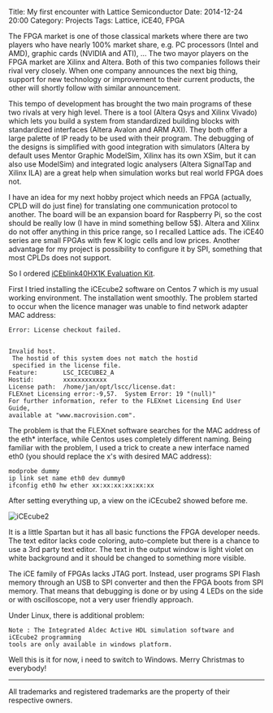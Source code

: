 ﻿Title: My first encounter with Lattice Semiconductor
Date: 2014-12-24 20:00
Category: Projects
Tags: Lattice, iCE40, FPGA

The FPGA market is one of those classical markets where there are two players 
who have nearly 100% market share, e.g. PC processors (Intel and AMD), graphic
cards (NVIDIA and ATI), ... The two mayor players on the FPGA market are Xilinx
and Altera. Both of this two companies follows their rival very closely.
When one company announces the next big thing, support for new technology or
improvement to their current products, the other will shortly follow with
similar announcement.

This tempo of development has brought the two main programs of these two rivals
at very high level. There is a tool (Altera Qsys and Xilinx Vivado) which lets 
you build a system from standardized building blocks with standardized 
interfaces (Altera Avalon and ARM AXI). They both offer a large palette of IP
ready to be used with their program. The debugging of the designs is simplified
with good integration with simulators (Altera by default uses Mentor Graphic 
ModelSim, Xilinx has its own XSim, but it can also use ModelSim) and integrated 
logic analysers (Altera SignalTap and Xilinx ILA) are a great help when 
simulation works but real world FPGA does not.

I have an idea for my next hobby project which needs an FPGA (actually, CPLD will
do just fine) for translating one communication protocol to another. The board
will be an expansion board for Raspberry Pi, so the cost should be really low 
(I have in mind something bellow 5$). Altera and Xilinx do not offer anything in
this price range, so I recalled Lattice ads. The iCE40 series are small FPGAs
with few K logic cells and low prices. Another advantage for my project is 
possibility to configure it by SPI, something that most CPLDs does not support.


So I ordered [iCEblink40HX1K Evaluation Kit](http://www.latticesemi.com/iceblink40-hx1k).


First I tried installing the iCEcube2 software on Centos 7 which is my usual
working environment. The installation went smoothly. The problem started to occur 
when the licence manager was unable to find network adapter MAC address:

	Error: License checkout failed.


	Invalid host.
	 The hostid of this system does not match the hostid
	 specified in the license file.
	Feature:       LSC_ICECUBE2_A
	Hostid:        xxxxxxxxxxxx
	License path:  /home/jan/opt/lscc/license.dat:
	FLEXnet Licensing error:-9,57.  System Error: 19 "(null)"
	For further information, refer to the FLEXnet Licensing End User Guide,
	available at "www.macrovision.com".


The problem is that the FLEXnet software searches for the MAC address of the eth*
interface, while Centos uses completely different naming. Being familiar with the
problem, I used a trick to create a new interface named eth0 (you should replace
the x's with desired MAC address):

	modprobe dummy
	ip link set name eth0 dev dummy0
	ifconfig eth0 hw ether xx:xx:xx:xx:xx:xx


After setting everything up, a view on the iCEcube2 showed before me.

![iCEcube2]({filename}/images/icestudio.png)


It is a little Spartan but it has all basic functions the FPGA developer needs. The
text editor lacks code coloring, auto-complete but there is a chance to use a 3rd
party text editor. The text in the output window is light violet on white background
and it should be changed to something more visible.

The iCE family of FPGAs lacks JTAG port. Instead, user programs SPI Flash memory
through an USB to SPI converter and then the FPGA boots from SPI memory. That means
that debugging is done or by using 4 LEDs on the side or with oscilloscope, not a 
very user friendly approach.

Under Linux, there is additional problem:

	Note : The Integrated Aldec Active HDL simulation software and iCEcube2 programming 
	tools are only available in windows platform.


Well this is it for now, i need to switch to Windows. Merry Christmas to everybody!


-------------------------
All trademarks and registered trademarks are the property of their respective owners.

